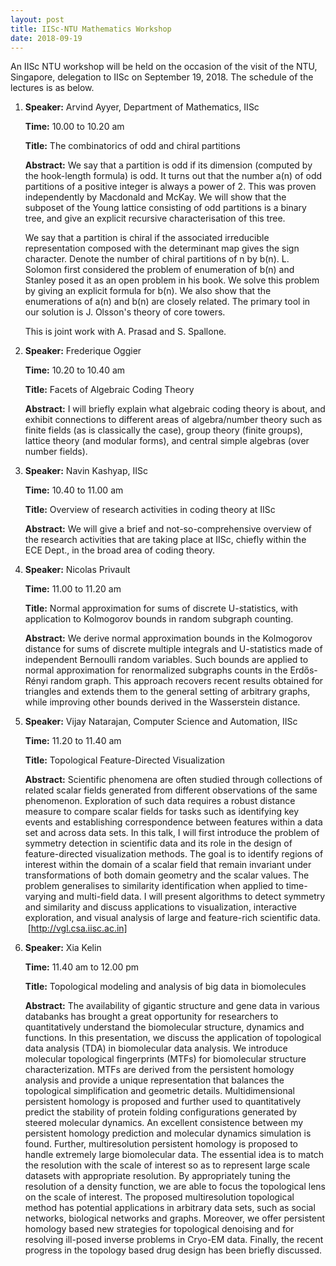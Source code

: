 ```yaml
---
layout: post
title: IISc-NTU Mathematics Workshop
date: 2018-09-19
---
```


An IISc NTU workshop will be held on the occasion of the visit of the NTU, Singapore, delegation to IISc on September 19, 2018. The schedule of the lectures is as below.

1. __Speaker:__ Arvind Ayyer, Department of Mathematics, IISc

    __Time:__ 10.00 to 10.20 am

    __Title:__ The combinatorics of odd and chiral partitions

    __Abstract:__
    We say that a partition is odd if its dimension (computed by the hook-length formula) is odd. It turns out that the number a(n) of odd partitions of a positive integer is always a power of 2. This was proven independently by Macdonald and McKay. We will show that the subposet of the Young lattice consisting of odd partitions is a binary tree, and give an explicit recursive characterisation of this tree. 

    We say that a partition is chiral if the associated irreducible representation composed with the determinant map gives the sign character. Denote the number of chiral partitions of n by b(n). L. Solomon first considered the problem of enumeration of b(n) and Stanley posed it as an open problem in his book. We solve this problem by giving an explicit formula for b(n). We also show that the enumerations of a(n) and b(n) are closely related. The primary tool in our solution is J. Olsson's theory of core towers.

    This is joint work with A. Prasad and S. Spallone.
    
2.  __Speaker:__ Frederique Oggier

    __Time:__ 10.20 to 10.40 am

    __Title:__ Facets of Algebraic Coding Theory

    __Abstract:__ I will briefly explain what algebraic coding theory is about, and exhibit connections to different areas of algebra/number theory such as finite fields (as is classically the case), group theory (finite groups), lattice theory (and modular forms), and central simple algebras (over number fields).

3.  __Speaker:__ Navin Kashyap, IISc

    __Time:__ 10.40 to 11.00 am

    __Title:__ Overview of research activities in coding theory at IISc

    __Abstract:__
    We will give a brief and not-so-comprehensive overview of the research activities that are taking place at IISc, chiefly within the ECE Dept., in the broad area of coding theory.

4.  __Speaker:__ Nicolas Privault

    __Time:__ 11.00 to 11.20 am

    __Title:__ Normal approximation for sums of discrete U-statistics, with application to Kolmogorov bounds in random subgraph counting.

    __Abstract:__ We derive normal approximation bounds in the Kolmogorov distance for sums of discrete multiple integrals and U-statistics made of independent Bernoulli random variables. Such bounds are applied to normal approximation for renormalized subgraphs counts in the Erdős-Rényi random graph. This approach recovers recent results obtained for triangles and extends them to the general setting of arbitrary graphs, while improving other bounds derived in the Wasserstein distance.

5.  __Speaker:__ Vijay Natarajan, Computer Science and Automation, IISc

    __Time:__ 11.20 to 11.40 am

    __Title:__ Topological Feature-Directed Visualization  

    __Abstract:__
    Scientific phenomena are often studied through collections of related scalar fields generated from different observations of the same phenomenon. Exploration of such data requires a robust distance measure to compare scalar fields for tasks such as identifying key events and establishing correspondence between features within a data set and across data sets. In this talk, I will first introduce the problem of symmetry detection in scientific data and its role in the design of feature-directed visualization methods. The goal is to identify regions of interest within the domain of a scalar field that remain invariant under transformations of both domain geometry and the scalar values. The problem generalises to similarity identification when applied to time-varying and multi-field data. I will present algorithms to detect symmetry and similarity and discuss applications to visualization, interactive exploration, and visual analysis of large and feature-rich scientific data.  [http://vgl.csa.iisc.ac.in]

6. __Speaker:__ Xia Kelin

    __Time:__ 11.40 am to 12.00 pm

    __Title:__ Topological modeling and analysis of big data in biomolecules

    __Abstract:__ The availability of gigantic structure and gene data in various databanks has brought a great opportunity for researchers to quantitatively understand the biomolecular structure, dynamics and functions. In this presentation, we discuss the application of topological data analysis (TDA) in biomolecular data analysis. We introduce molecular topological fingerprints (MTFs) for biomolecular structure characterization. MTFs are derived from the persistent homology analysis and provide a unique representation that balances the topological simplification and geometric details. Multidimensional persistent homology is proposed and further used to quantitatively predict the stability of protein folding configurations generated by steered molecular dynamics. An excellent consistence between my persistent homology prediction and molecular dynamics simulation is found. Further, multiresolution persistent homology is proposed to handle extremely large biomolecular data. The essential idea is to match the resolution with the scale of interest so as to represent large scale datasets with appropriate resolution. By appropriately tuning the resolution of a density function, we are able to focus the topological lens on the scale of interest. The proposed multiresolution topological method has potential applications in arbitrary data sets, such as social networks, biological networks and graphs. Moreover, we offer persistent homology based new strategies for topological denoising and for resolving ill-posed inverse problems in Cryo-EM data. Finally, the recent progress in the topology based drug design has been briefly discussed.
